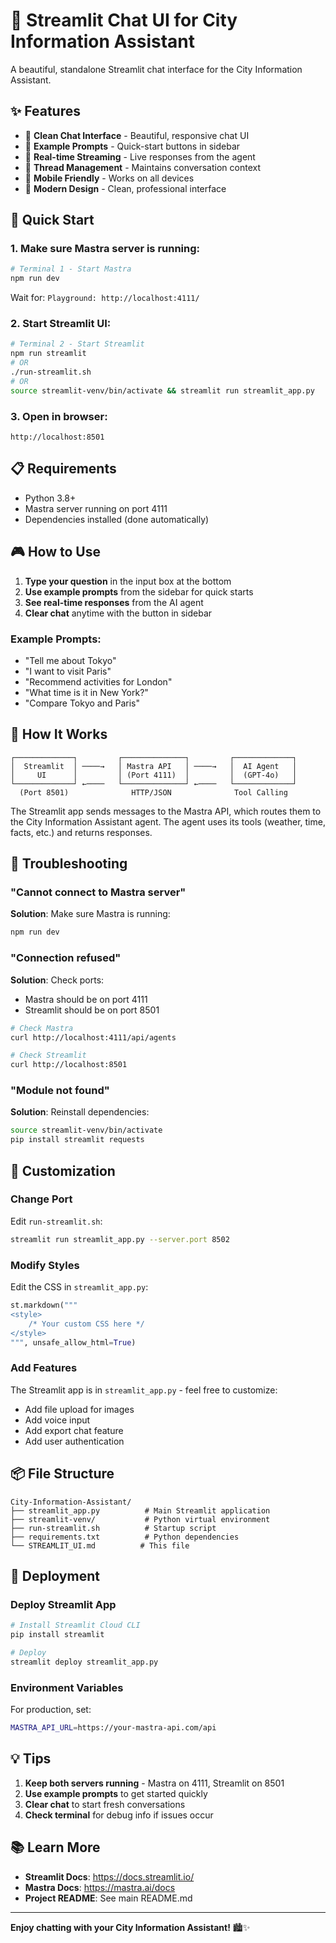 # 🎨 Streamlit Chat UI for City Information Assistant

A beautiful, standalone Streamlit chat interface for the City Information Assistant.

## ✨ Features

- 💬 **Clean Chat Interface** - Beautiful, responsive chat UI
- 🎯 **Example Prompts** - Quick-start buttons in sidebar
- 🔄 **Real-time Streaming** - Live responses from the agent
- 🧵 **Thread Management** - Maintains conversation context
- 📱 **Mobile Friendly** - Works on all devices
- 🎨 **Modern Design** - Clean, professional interface

## 🚀 Quick Start

### 1. Make sure Mastra server is running:

```bash
# Terminal 1 - Start Mastra
npm run dev
```

Wait for: `Playground: http://localhost:4111/`

### 2. Start Streamlit UI:

```bash
# Terminal 2 - Start Streamlit
npm run streamlit
# OR
./run-streamlit.sh
# OR
source streamlit-venv/bin/activate && streamlit run streamlit_app.py
```

### 3. Open in browser:

```
http://localhost:8501
```

## 📋 Requirements

- Python 3.8+
- Mastra server running on port 4111
- Dependencies installed (done automatically)

## 🎮 How to Use

1. **Type your question** in the input box at the bottom
2. **Use example prompts** from the sidebar for quick starts
3. **See real-time responses** from the AI agent
4. **Clear chat** anytime with the button in sidebar

### Example Prompts:

- "Tell me about Tokyo"
- "I want to visit Paris"
- "Recommend activities for London"
- "What time is it in New York?"
- "Compare Tokyo and Paris"

## 🔧 How It Works

```
┌─────────────┐         ┌──────────────┐         ┌─────────────┐
│  Streamlit  │ ────→   │ Mastra API   │ ────→   │  AI Agent   │
│     UI      │         │ (Port 4111)  │         │  (GPT-4o)   │
└─────────────┘ ←────   └──────────────┘ ←────   └─────────────┘
  (Port 8501)              HTTP/JSON              Tool Calling
```

The Streamlit app sends messages to the Mastra API, which routes them to the City Information Assistant agent. The agent uses its tools (weather, time, facts, etc.) and returns responses.

## 🐛 Troubleshooting

### "Cannot connect to Mastra server"

**Solution**: Make sure Mastra is running:
```bash
npm run dev
```

### "Connection refused"

**Solution**: Check ports:
- Mastra should be on port 4111
- Streamlit should be on port 8501

```bash
# Check Mastra
curl http://localhost:4111/api/agents

# Check Streamlit
curl http://localhost:8501
```

### "Module not found"

**Solution**: Reinstall dependencies:
```bash
source streamlit-venv/bin/activate
pip install streamlit requests
```

## 🎨 Customization

### Change Port

Edit `run-streamlit.sh`:
```bash
streamlit run streamlit_app.py --server.port 8502
```

### Modify Styles

Edit the CSS in `streamlit_app.py`:
```python
st.markdown("""
<style>
    /* Your custom CSS here */
</style>
""", unsafe_allow_html=True)
```

### Add Features

The Streamlit app is in `streamlit_app.py` - feel free to customize:
- Add file upload for images
- Add voice input
- Add export chat feature
- Add user authentication

## 📦 File Structure

```
City-Information-Assistant/
├── streamlit_app.py          # Main Streamlit application
├── streamlit-venv/           # Python virtual environment
├── run-streamlit.sh          # Startup script
├── requirements.txt          # Python dependencies
└── STREAMLIT_UI.md          # This file
```

## 🚀 Deployment

### Deploy Streamlit App

```bash
# Install Streamlit Cloud CLI
pip install streamlit

# Deploy
streamlit deploy streamlit_app.py
```

### Environment Variables

For production, set:
```bash
MASTRA_API_URL=https://your-mastra-api.com/api
```

## 💡 Tips

1. **Keep both servers running** - Mastra on 4111, Streamlit on 8501
2. **Use example prompts** to get started quickly
3. **Clear chat** to start fresh conversations
4. **Check terminal** for debug info if issues occur

## 📚 Learn More

- **Streamlit Docs**: https://docs.streamlit.io/
- **Mastra Docs**: https://mastra.ai/docs
- **Project README**: See main README.md

---

**Enjoy chatting with your City Information Assistant!** 🏙️✨

